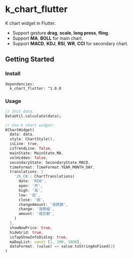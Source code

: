 # k_chart_flutter
K chart widget in Flutter.

- Support gesture **drag**, **scale**, **long press**, **fling**.
- Support **MA**, **BOLL** for main chart.
- Support **MACD**, **KDJ**, **RSI**, **WR**, **CCI** for secondary chart.

## Getting Started
### Install
```
dependencies:
  k_chart_flutter: ^1.0.0
```

### Usage

```dart
// Init data.
DataUtil.calculate(data);

// Use k chart widget:
KChartWidget(
  data: data,
  style: ChartStyle(),
  isLine: true,
  isTrendLine: false,
  mainState: MainState.MA,
  volHidden: false,
  secondaryState: SecondaryState.MACD,
  timeFormat: TimeFormat.YEAR_MONTH_DAY,
  translations: {
    'zh_CN': ChartTranslations(
      date: '时间',
      open: '开',
      high: '高',
      low: '低',
      close: '收',
      changeAmount: '涨跌额',
      change: '涨跌幅',
      amount: '成交额',
    )
  },
  showNowPrice: true,
  hideGrid: true,
  isTapShowInfoDialog: true,
  maDayList: const [1, 100, 1000],
  dataFormat: (value) => value.toStringAsFixed(2)
)
```
